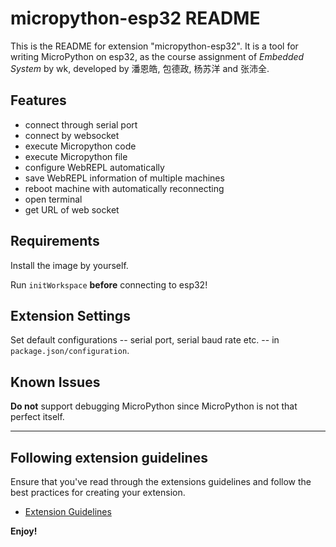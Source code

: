 # micropython-esp32 README

This is the README for extension "micropython-esp32". It is a tool for writing MicroPython on esp32, as the course assignment of *Embedded System* by wk, developed by 潘恩皓, 包德政, 杨苏洋 and 张沛全.

## Features

* connect through serial port
* connect by websocket
* execute Micropython code
* execute Micropython file
* configure WebREPL automatically
* save WebREPL information of multiple machines
* reboot machine with automatically reconnecting
* open terminal
* get URL of web socket

## Requirements

Install the image by yourself. 

Run `initWorkspace` **before** connecting to esp32! 

## Extension Settings

Set default configurations -- serial port, serial baud rate etc. -- in `package.json/configuration`. 

## Known Issues

**Do not** support debugging MicroPython since MicroPython is not that perfect itself. 

---

## Following extension guidelines

Ensure that you've read through the extensions guidelines and follow the best practices for creating your extension.

- [Extension Guidelines](https://code.visualstudio.com/api/references/extension-guidelines)

**Enjoy!**
